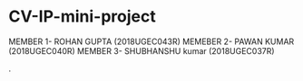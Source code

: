 # CV-IP-mini-project
MEMBER 1- ROHAN GUPTA (2018UGEC043R)
MEMEBER 2- PAWAN KUMAR (2018UGEC040R)
MEMBER 3- SHUBHANSHU kumar (2018UGEC037R)

. 
